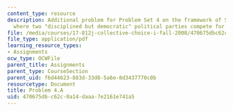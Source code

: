 ```yaml
---
content_type: resource
description: Additional problem for Problem Set 4 on the framework of Snyder (1994),
  where two "disciplined but democratic" political parties compete for election.
file: /media/courses/17-812j-collective-choice-i-fall-2008/470675dbc62c0a14daaa7e2161e741a5_problem4a.pdf
file_type: application/pdf
learning_resource_types:
- Assignments
ocw_type: OCWFile
parent_title: Assignments
parent_type: CourseSection
parent_uid: f6d44623-883d-33d8-5a6e-8d3437770c0b
resourcetype: Document
title: Problem 4.A
uid: 470675db-c62c-0a14-daaa-7e2161e741a5
---
```

